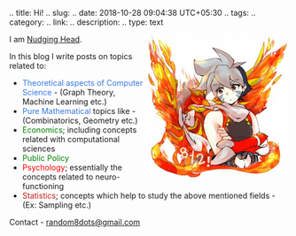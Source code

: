 .. title: Hi!
.. slug:
.. date: 2018-10-28 09:04:38 UTC+05:30
.. tags: 
.. category: 
.. link: 
.. description: 
.. type: text

<img align="right" height="260" src="/images/kai.jpg">

I am [ Nudging Head](https://www.goodreads.com/user/show/73112556-nudging).

In this blog I write posts on topics related to:

 - <span style="color: #3578E5">Theoretical aspects of Computer Science</span> - (Graph Theory, Machine Learning etc.)
 - <span style="color: #3578E5">Pure Mathematical</span> topics like - (Combinatorics, Geometry etc.)
 - <span style="color: green">Economics</span>; including concepts related with computational sciences
 - <span style="color: green">Public Policy</span> 
 - <span style="color: red">Psychology</span>; essentially the concepts related to neuro-functioning
 - <span style="color: #bf1818">Statistics</span>; concepts which help to study the above mentioned fields - (Ex: Sampling etc.)

Contact - <random8dots@gmail.com>













